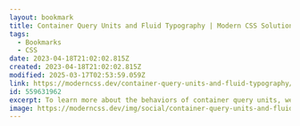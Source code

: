 ```yaml
---
layout: bookmark
title: Container Query Units and Fluid Typography | Modern CSS Solutions
tags:
  - Bookmarks
  - CSS
date: 2023-04-18T21:02:02.815Z
created: 2023-04-18T21:02:02.815Z
modified: 2025-03-17T02:53:59.059Z
link: https://moderncss.dev/container-query-units-and-fluid-typography/?utm_source=convertkit&utm_medium=email&utm_campaign=Container+Query+Units+%26+Fluid+Typography+%7C+ModernCSS+Newsletter+%2357%20-%2010559035
id: 559631962
excerpt: To learn more about the behaviors of container query units, we'll explore three fluid typography techniques applied via a "mixin" using custom properties. These upgraded methods will produce truly responsive typography, regardless of context.
image: https://moderncss.dev/img/social/container-query-units-and-fluid-typography.png
---
```

